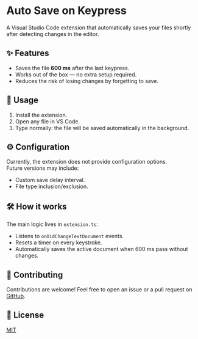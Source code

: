 # Auto Save on Keypress

A Visual Studio Code extension that automatically saves your files shortly after detecting changes in the editor.

## ✨ Features

- Saves the file **600 ms** after the last keypress.
- Works out of the box — no extra setup required.
- Reduces the risk of losing changes by forgetting to save.

## 🚀 Usage

1. Install the extension.
2. Open any file in VS Code.
3. Type normally: the file will be saved automatically in the background.

## ⚙️ Configuration

Currently, the extension does not provide configuration options.  
Future versions may include:
- Custom save delay interval.
- File type inclusion/exclusion.

## 🛠 How it works

The main logic lives in `extension.ts`:

- Listens to `onDidChangeTextDocument` events.
- Resets a timer on every keystroke.
- Automatically saves the active document when 600 ms pass without changes.

## 🤝 Contributing

Contributions are welcome! Feel free to open an issue or a pull request on [GitHub](https://github.com/rey-sudo/autosave-vscode-extension).

## 📄 License

[MIT](LICENSE)
